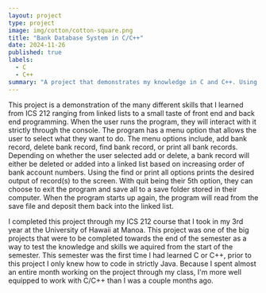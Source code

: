 ```yaml
---
layout: project
type: project
image: img/cotton/cotton-square.png
title: "Bank Database System in C/C++"
date: 2024-11-26
published: true
labels:
  - C
  - C++
summary: "A project that demonstrates my knowledge in C and C++. Using linked lists it creates a database that is able to save data for multiple uses. With the multiple options given to the user, they are able to add, delete, find, and print all data stored in the database."
---
```


This project is a demonstration of the many different skills that I learned from ICS 212 ranging from linked lists to a small taste of front end and back end programming. When the user runs the program, they will interact with it strictly through the console. The program has a menu option that allows the user to select what they want to do. The menu options include, add bank record, delete bank record, find bank record, or print all bank records. Depending on whether the user selected add or delete, a bank record will either be deleted or added into a linked list based on increasing order of bank account numbers. Using the find or print all options prints the desired output of record(s) to the screen. With quit being their 5th option, they can choose to exit the program and save all to a save folder stored in their computer. When the program starts up again, the program will read from the save file and deposit them back into the linked list.

I completed this project through my ICS 212 course that I took in my 3rd year at the University of Hawaii at Manoa. This project was one of the big projects that were to be completed towards the end of the semester as a way to test the knowledge and skills we aquired from the start of the semester. This semester was the first time I had learned C or C++, prior to this project I only knew how to code in strictly Java. Because I spent almost an entire month working on the project through my class, I'm more well equipped to work with C/C++ than I was a couple months ago. 
